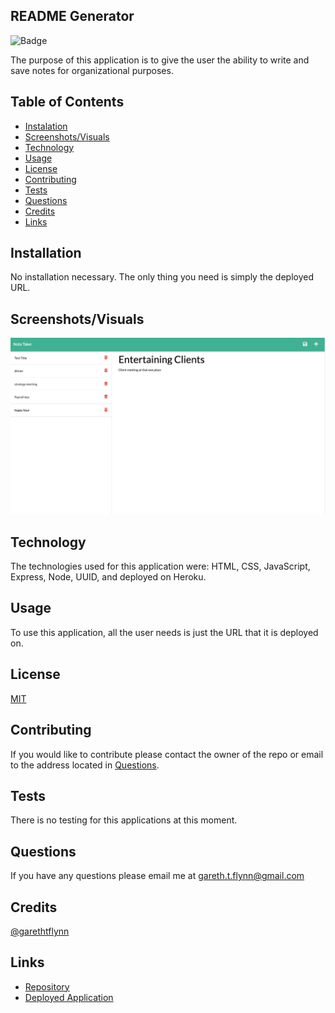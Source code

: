 ## README Generator 

![Badge](https://img.shields.io/badge/License-MIT-red)

The purpose of this application is to give the user the ability to write and save notes for organizational purposes.

## Table of Contents 

  * [Instalation](#installation)
  * [Screenshots/Visuals](#screenshots/visuals)
  * [Technology](#technology)
  * [Usage](#usage)
  * [License](#license)
  * [Contributing](#contributing)
  * [Tests](#tests)
  * [Questions](#questions)
  * [Credits](#credits)
  * [Links](#links)

## Installation 

No installation necessary. The only thing you need is simply the deployed URL.

## Screenshots/Visuals

![App Screenshot](/assets/notetaker.png)

## Technology

The technologies used for this application were: HTML, CSS, JavaScript, Express, Node, UUID, and deployed on Heroku.  

## Usage

To use this application, all the user needs is just the URL that it is deployed on.

## License

[MIT](https://choosealicense.com/licenses/mit/)

## Contributing 

If you would like to contribute please contact the owner of the repo or email to the address located in [Questions](#questions).

## Tests

There is no testing for this applications at this moment.

## Questions 

If you have any questions please email me at gareth.t.flynn@gmail.com

## Credits

[@garethtflynn](https://www.github.com/garethtflynn) 

## Links 

* [Repository](https://github.com/garethtflynn/NoteTaker)
* [Deployed Application](https://dry-shelf-62743.herokuapp.com/)
